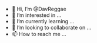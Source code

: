 - 👋 Hi, I’m @DavReggae
- 👀 I’m interested in ...
- 🌱 I’m currently learning ...
- 💞️ I’m looking to collaborate on ...
- 📫 How to reach me ...

<!---
DavReggae/DavReggae is a ✨ special ✨ repository because its `README.md` (this file) appears on your GitHub profile.
You can click the Preview link to take a look at your changes.
--->
